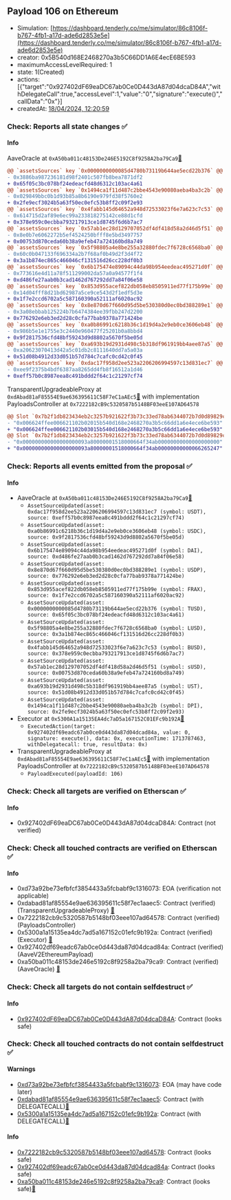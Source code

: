 ## Payload 106 on Ethereum

- Simulation: [https://dashboard.tenderly.co/me/simulator/86c8106f-b767-4fb1-a17d-ade6d2853e5e](https://dashboard.tenderly.co/me/simulator/86c8106f-b767-4fb1-a17d-ade6d2853e5e)
- creator: 0x5B540d168E2468270a3b5C66DD1A6E4ecE6BE593
- maximumAccessLevelRequired: 1
- state: 1(Created)
- actions: [{"target":"0x927402dF69eaDC67ab0Ce0D443dA87d04dcaD84A","withDelegateCall":true,"accessLevel":1,"value":"0","signature":"execute()","callData":"0x"}]
- createdAt: [18/04/2024, 12:20:59](https://etherscan.io/tx/0xe90c4e74c93033604364aac5fe49caf16aed62117cdf0787bfccf5c01d38ff49)

### Check: Reports all state changes :white_check_mark:

#### Info


AaveOracle at `0xA50ba011c48153De246E5192C8f9258A2ba79Ca9`[:ghost:](https://github.com/bgd-labs/aave-address-book "AaveV2Ethereum.ORACLE, AaveV2EthereumAMM.ORACLE")
```diff
@@ `assetsSources` key `0x0000000000085d4780b73119b644ae5ecd22b376` @@
- 0x3886ba987236181d98f2401c507fb8bea7871df2
+ 0x65f05c3bc078bf24edeacfd48d6312c103ac4a61
@@ `assetsSources` key `0x1494ca1f11d487c2bbe4543e90080aeba4ba3c2b` @@
- 0x029849bbc0b1d93b85a8b6190e979fd38f5760e2
+ 0x2fe9ecf3024b5a63f50ec0efc53b8ff2c09f2e93
@@ `assetsSources` key `0x4fabb145d64652a948d72533023f6e7a623c7c53` @@
- 0x614715d2af89e6ec99a233818275142ce88d1cfd
+ 0x378e959c0ecbba793217913ce1d8745f6d6b7ac7
@@ `assetsSources` key `0x57ab1ec28d129707052df4df418d58a2d46d5f51` @@
- 0x8e0b7e6062272b5ef4524250bfff8e5bd3497757
+ 0x00753d870ceda60b38a9efeb47a724160bd8a749
@@ `assetsSources` key `0x5f98805a4e8be255a32880fdec7f6728c6568ba0` @@
- 0x60c0b047133f696334a2b7f68af0b49d2f3d4f72
+ 0x3a1b874ec865c466046cf131516d26cc228df0b3
@@ `assetsSources` key `0x6b175474e89094c44da98b954eedeac495271d0f` @@
- 0x773616e4d11a78f511299002da57a0a94577f1f4
+ 0xd486fe27aab0b3cad1462d767292dd7a84f06e58
@@ `assetsSources` key `0x853d955acef822db058eb8505911ed77f175b99e` @@
- 0x14d04fff8d21bd62987a5ce9ce543d2f1edf5d3e
+ 0x1f7e2ccd6702a5c587160390a52111af6020ac92
@@ `assetsSources` key `0x8e870d67f660d95d5be530380d0ec0bd388289e1` @@
- 0x3a08ebbab125224b7b6474384ee39fbb247d2200
+ 0x776292e6eb3ed2d28c0cfa77bab9378a771424be
@@ `assetsSources` key `0xa0b86991c6218b36c1d19d4a2e9eb0ce3606eb48` @@
- 0x986b5e1e1755e3c2440e960477f25201b0a8bbd4
+ 0x9f2817536cfd48bf59243d9d8802a5670f5be05d
@@ `assetsSources` key `0xa693b19d2931d498c5b318df961919bb4aee87a5` @@
- 0xa20623070413d42a5c01db2c8111640dd7a5a03a
+ 0x51d08b4912d33d051b57d784c7cafc0cd42c0f45
@@ `assetsSources` key `0xdac17f958d2ee523a2206206994597c13d831ec7` @@
- 0xee9f2375b4bdf6387aa8265dd4fb8f16512a1d46
+ 0xeff57b0c8987eea8c491bddd2f64c1c21297cf74
```

TransparentUpgradeableProxy at `0xdAbad81aF85554E9ae636395611C58F7eC1aAEc5`[:ghost:](https://github.com/bgd-labs/aave-address-book "GovernanceV3Ethereum.PAYLOADS_CONTROLLER") with implementation PayloadsController at `0x7222182cB9c5320587b5148BF03eeE107AD64578`
```diff
@@ Slot `0x7b2f1db823434eb2c3257b921622f3b73c33ed78ab6344072b7d0d89829cce01` @@
- "0x006624ffee006621102b02015b540d168e2468270a3b5c66dd1a6e4ece6be593"
+ "0x006624ffee006621102b03015b540d168e2468270a3b5c66dd1a6e4ece6be593"
@@ Slot `0x7b2f1db823434eb2c3257b921622f3b73c33ed78ab6344072b7d0d89829cce02` @@
- "0x000000000000000000093a80000001518000664f34ab00000000000000000000"
+ "0x000000000000000000093a80000001518000664f34ab00000000000066265247"
```


### Check: Reports all events emitted from the proposal :white_check_mark:

#### Info

- AaveOracle at `0xA50ba011c48153De246E5192C8f9258A2ba79Ca9`[:ghost:](https://github.com/bgd-labs/aave-address-book "AaveV2Ethereum.ORACLE, AaveV2EthereumAMM.ORACLE")
  - `AssetSourceUpdated(asset: 0xdac17f958d2ee523a2206206994597c13d831ec7 (symbol: USDT), source: 0xeff57b0c8987eea8c491bddd2f64c1c21297cf74)`
  - `AssetSourceUpdated(asset: 0xa0b86991c6218b36c1d19d4a2e9eb0ce3606eb48 (symbol: USDC), source: 0x9f2817536cfd48bf59243d9d8802a5670f5be05d)`
  - `AssetSourceUpdated(asset: 0x6b175474e89094c44da98b954eedeac495271d0f (symbol: DAI), source: 0xd486fe27aab0b3cad1462d767292dd7a84f06e58)`
  - `AssetSourceUpdated(asset: 0x8e870d67f660d95d5be530380d0ec0bd388289e1 (symbol: USDP), source: 0x776292e6eb3ed2d28c0cfa77bab9378a771424be)`
  - `AssetSourceUpdated(asset: 0x853d955acef822db058eb8505911ed77f175b99e (symbol: FRAX), source: 0x1f7e2ccd6702a5c587160390a52111af6020ac92)`
  - `AssetSourceUpdated(asset: 0x0000000000085d4780b73119b644ae5ecd22b376 (symbol: TUSD), source: 0x65f05c3bc078bf24edeacfd48d6312c103ac4a61)`
  - `AssetSourceUpdated(asset: 0x5f98805a4e8be255a32880fdec7f6728c6568ba0 (symbol: LUSD), source: 0x3a1b874ec865c466046cf131516d26cc228df0b3)`
  - `AssetSourceUpdated(asset: 0x4fabb145d64652a948d72533023f6e7a623c7c53 (symbol: BUSD), source: 0x378e959c0ecbba793217913ce1d8745f6d6b7ac7)`
  - `AssetSourceUpdated(asset: 0x57ab1ec28d129707052df4df418d58a2d46d5f51 (symbol: sUSD), source: 0x00753d870ceda60b38a9efeb47a724160bd8a749)`
  - `AssetSourceUpdated(asset: 0xa693b19d2931d498c5b318df961919bb4aee87a5 (symbol: UST), source: 0x51d08b4912d33d051b57d784c7cafc0cd42c0f45)`
  - `AssetSourceUpdated(asset: 0x1494ca1f11d487c2bbe4543e90080aeba4ba3c2b (symbol: DPI), source: 0x2fe9ecf3024b5a63f50ec0efc53b8ff2c09f2e93)`
- Executor at `0x5300A1a15135EA4dc7aD5a167152C01EFc9b192A`[:ghost:](https://github.com/bgd-labs/aave-address-book "AaveV2Ethereum.POOL_ADMIN, AaveV2EthereumAMM.POOL_ADMIN, AaveV3Ethereum.ACL_ADMIN, GovernanceV3Ethereum.EXECUTOR_LVL_1")
  - `ExecutedAction(target: 0x927402df69eadc67ab0ce0d443da87d04dcad84a, value: 0, signature: execute(), data: 0x, executionTime: 1713787463, withDelegatecall: true, resultData: 0x)`
- TransparentUpgradeableProxy at `0xdAbad81aF85554E9ae636395611C58F7eC1aAEc5`[:ghost:](https://github.com/bgd-labs/aave-address-book "GovernanceV3Ethereum.PAYLOADS_CONTROLLER") with implementation PayloadsController at `0x7222182cB9c5320587b5148BF03eeE107AD64578`
  - `PayloadExecuted(payloadId: 106)`

### Check: Check all targets are verified on Etherscan :white_check_mark:

#### Info

- 0x927402dF69eaDC67ab0Ce0D443dA87d04dcaD84A: Contract (not verified) 

### Check: Check all touched contracts are verified on Etherscan :white_check_mark:

#### Info

- 0xd73a92be73efbfcf3854433a5fcbabf9c1316073: EOA (verification not applicable)
- 0xdabad81af85554e9ae636395611c58f7ec1aaec5: Contract (verified) (TransparentUpgradeableProxy) [:ghost:](https://github.com/bgd-labs/aave-address-book "GovernanceV3Ethereum.PAYLOADS_CONTROLLER")
- 0x7222182cb9c5320587b5148bf03eee107ad64578: Contract (verified) (PayloadsController) 
- 0x5300a1a15135ea4dc7ad5a167152c01efc9b192a: Contract (verified) (Executor) [:ghost:](https://github.com/bgd-labs/aave-address-book "AaveV2Ethereum.POOL_ADMIN, AaveV2EthereumAMM.POOL_ADMIN, AaveV3Ethereum.ACL_ADMIN, GovernanceV3Ethereum.EXECUTOR_LVL_1")
- 0x927402df69eadc67ab0ce0d443da87d04dcad84a: Contract (verified) (AaveV2EthereumPayload) 
- 0xa50ba011c48153de246e5192c8f9258a2ba79ca9: Contract (verified) (AaveOracle) [:ghost:](https://github.com/bgd-labs/aave-address-book "AaveV2Ethereum.ORACLE, AaveV2EthereumAMM.ORACLE")

### Check: Check all targets do not contain selfdestruct :white_check_mark:

#### Info

- [0x927402dF69eaDC67ab0Ce0D443dA87d04dcaD84A](https://etherscan.io/address/0x927402dF69eaDC67ab0Ce0D443dA87d04dcaD84A): Contract (looks safe)

### Check: Check all touched contracts do not contain selfdestruct :white_check_mark:

#### Warnings

- [0xd73a92be73efbfcf3854433a5fcbabf9c1316073](https://etherscan.io/address/0xd73a92be73efbfcf3854433a5fcbabf9c1316073): EOA (may have code later)
- [0xdabad81af85554e9ae636395611c58f7ec1aaec5](https://etherscan.io/address/0xdabad81af85554e9ae636395611c58f7ec1aaec5): Contract (with DELEGATECALL)[:ghost:](https://github.com/bgd-labs/aave-address-book "GovernanceV3Ethereum.PAYLOADS_CONTROLLER")
- [0x5300a1a15135ea4dc7ad5a167152c01efc9b192a](https://etherscan.io/address/0x5300a1a15135ea4dc7ad5a167152c01efc9b192a): Contract (with DELEGATECALL)[:ghost:](https://github.com/bgd-labs/aave-address-book "AaveV2Ethereum.POOL_ADMIN, AaveV2EthereumAMM.POOL_ADMIN, AaveV3Ethereum.ACL_ADMIN, GovernanceV3Ethereum.EXECUTOR_LVL_1")

#### Info

- [0x7222182cb9c5320587b5148bf03eee107ad64578](https://etherscan.io/address/0x7222182cb9c5320587b5148bf03eee107ad64578): Contract (looks safe)
- [0x927402df69eadc67ab0ce0d443da87d04dcad84a](https://etherscan.io/address/0x927402df69eadc67ab0ce0d443da87d04dcad84a): Contract (looks safe)
- [0xa50ba011c48153de246e5192c8f9258a2ba79ca9](https://etherscan.io/address/0xa50ba011c48153de246e5192c8f9258a2ba79ca9): Contract (looks safe)[:ghost:](https://github.com/bgd-labs/aave-address-book "AaveV2Ethereum.ORACLE, AaveV2EthereumAMM.ORACLE")


